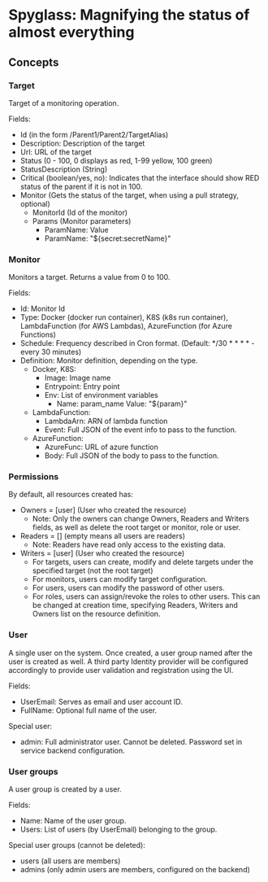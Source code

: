 # Spyglass: Magnifying the status of almost everything

## Concepts

### Target
Target of a monitoring operation.

Fields:
- Id (in the form /Parent1/Parent2/TargetAlias)
- Description: Description of the target
- Url: URL of the target 
- Status (0 - 100, 0 displays as red, 1-99 yellow, 100 green)
- StatusDescription (String)
- Critical (boolean/yes, no): Indicates that the interface should show RED status of the parent if it is not in 100.
- Monitor (Gets the status of the target, when using a pull strategy, optional)
  - MonitorId (Id of the monitor)
  - Params (Monitor parameters)
    - ParamName: Value
    - ParamName: "${secret:secretName}"

### Monitor
Monitors a target. Returns a value from 0 to 100.

Fields:
- Id: Monitor Id
- Type: Docker (docker run container), K8S (k8s run container), LambdaFunction (for AWS Lambdas), AzureFunction (for Azure Functions)
- Schedule: Frequency described in Cron format. (Default: */30 * * * * - every 30 minutes)
- Definition: Monitor definition, depending on the type.
  - Docker, K8S:
    - Image: Image name
    - Entrypoint: Entry point
    - Env: List of environment variables
      - Name: param_name
        Value: "${param}"
  - LambdaFunction:
    - LambdaArn: ARN of lambda function
    - Event: Full JSON of the event info to pass to the function.
  - AzureFunction: 
    - AzureFunc: URL of azure function
    - Body: Full JSON of the body to pass to the function.

### Permissions

By default, all resources created has:
- Owners  = [user] (User who created the resource)
  - Note: Only the owners can change Owners, Readers and Writers fields, as well as delete the root target or monitor, role or user.
- Readers = [] (empty means all users are readers)
  - Note: Readers have read only access to the existing data.
- Writers = [user] (User who created the resource)
  - For targets, users can create, modify and delete targets under the specified target (not the root target)
  - For monitors, users can modify target configuration.
  - For users, users can modify the password of other users.
  - For roles, users can assign/revoke the roles to other users.
This can be changed at creation time, specifying Readers, Writers and Owners list on the resource definition.

### User

A single user on the system. Once created, a user group named after the user is created as well. A third party Identity
provider will be configured accordingly to provide user validation and registration using the UI.

Fields:
- UserEmail: Serves as email and user account ID.
- FullName: Optional full name of the user.

Special user:
- admin: Full administrator user. Cannot be deleted. Password set in service backend configuration.

### User groups

A user group is created by a user.

Fields:
- Name: Name of the user group.
- Users: List of users (by UserEmail) belonging to the group.

Special user groups (cannot be deleted):
- users (all users are members)
- admins (only admin users are members, configured on the backend)
